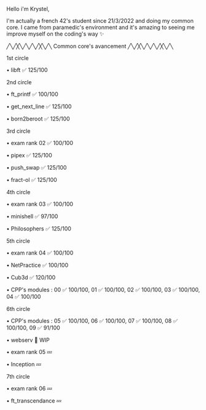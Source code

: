 Hello i'm Krystel,

I'm actually a french 42's student since 21/3/2022 and doing my common core.
I came from paramedic's environment and it's amazing to seeing me improve myself on the coding's way ✨

╱╲╱╳╲╱╲╱╲╱╳╲╱╲ Common core's avancement ╱╲╱╳╲╱╲╱╲╱╳╲╱╲

1st circle


• libft ✅ 125/100


2nd circle


• ft_printf ✅ 100/100

• get_next_line ✅ 125/100

• born2beroot ✅ 125/100


3rd circle


• exam rank 02 ✅ 100/100

• pipex ✅ 125/100

• push_swap ✅ 125/100

• fract-ol ✅ 125/100


4th circle


• exam rank 03 ✅ 100/100

• minishell ✅ 97/100

• Philosophers ✅ 125/100


5th circle


• exam rank 04 ✅ 100/100

• NetPractice ✅ 100/100

• Cub3d ✅ 120/100

• CPP's modules : 00 ✅ 100/100, 01 ✅ 100/100, 02 ✅ 100/100, 03 ✅ 100/100, 04 ✅ 100/100


6th circle

• CPP's modules : 05 ✅ 100/100, 06 ✅ 100/100, 07 ✅ 100/100, 08 ✅ 100/100, 09 ✅ 91/100

• webserv 🌱 WIP

• exam rank 05 💤

• Inception 💤


7th circle


• exam rank 06 💤

• ft_transcendance 💤
